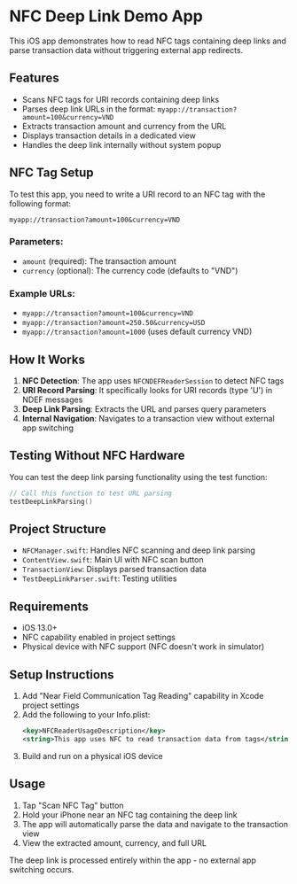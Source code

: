 # NFC Deep Link Demo App

This iOS app demonstrates how to read NFC tags containing deep links and parse transaction data without triggering external app redirects.

## Features

- Scans NFC tags for URI records containing deep links
- Parses deep link URLs in the format: `myapp://transaction?amount=100&currency=VND`
- Extracts transaction amount and currency from the URL
- Displays transaction details in a dedicated view
- Handles the deep link internally without system popup

## NFC Tag Setup

To test this app, you need to write a URI record to an NFC tag with the following format:

```
myapp://transaction?amount=100&currency=VND
```

### Parameters:
- `amount` (required): The transaction amount
- `currency` (optional): The currency code (defaults to "VND")

### Example URLs:
- `myapp://transaction?amount=100&currency=VND`
- `myapp://transaction?amount=250.50&currency=USD`
- `myapp://transaction?amount=1000` (uses default currency VND)

## How It Works

1. **NFC Detection**: The app uses `NFCNDEFReaderSession` to detect NFC tags
2. **URI Record Parsing**: It specifically looks for URI records (type 'U') in NDEF messages
3. **Deep Link Parsing**: Extracts the URL and parses query parameters
4. **Internal Navigation**: Navigates to a transaction view without external app switching

## Testing Without NFC Hardware

You can test the deep link parsing functionality using the test function:

```swift
// Call this function to test URL parsing
testDeepLinkParsing()
```

## Project Structure

- `NFCManager.swift`: Handles NFC scanning and deep link parsing
- `ContentView.swift`: Main UI with NFC scan button
- `TransactionView`: Displays parsed transaction data
- `TestDeepLinkParser.swift`: Testing utilities

## Requirements

- iOS 13.0+
- NFC capability enabled in project settings
- Physical device with NFC support (NFC doesn't work in simulator)

## Setup Instructions

1. Add "Near Field Communication Tag Reading" capability in Xcode project settings
2. Add the following to your Info.plist:
   ```xml
   <key>NFCReaderUsageDescription</key>
   <string>This app uses NFC to read transaction data from tags</string>
   ```
3. Build and run on a physical iOS device

## Usage

1. Tap "Scan NFC Tag" button
2. Hold your iPhone near an NFC tag containing the deep link
3. The app will automatically parse the data and navigate to the transaction view
4. View the extracted amount, currency, and full URL

The deep link is processed entirely within the app - no external app switching occurs.
